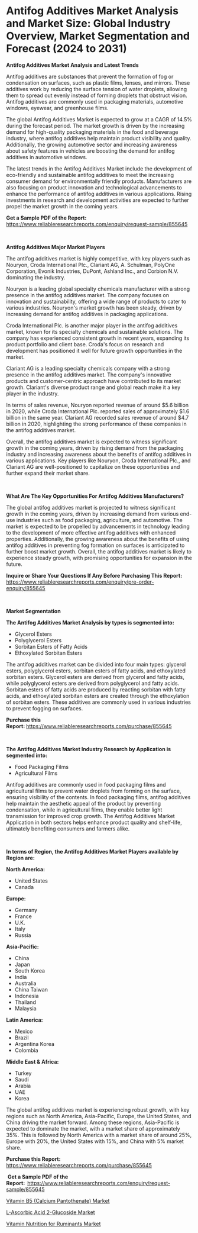 <p><h1>Antifog Additives Market Analysis and Market Size: Global Industry Overview, Market Segmentation and Forecast (2024 to 2031)</h1></p><p><strong>Antifog Additives Market Analysis and Latest Trends</strong></p>
<p><p>Antifog additives are substances that prevent the formation of fog or condensation on surfaces, such as plastic films, lenses, and mirrors. These additives work by reducing the surface tension of water droplets, allowing them to spread out evenly instead of forming droplets that obstruct vision. Antifog additives are commonly used in packaging materials, automotive windows, eyewear, and greenhouse films.</p><p>The global Antifog Additives Market is expected to grow at a CAGR of 14.5% during the forecast period. The market growth is driven by the increasing demand for high-quality packaging materials in the food and beverage industry, where antifog additives help maintain product visibility and quality. Additionally, the growing automotive sector and increasing awareness about safety features in vehicles are boosting the demand for antifog additives in automotive windows.</p><p>The latest trends in the Antifog Additives Market include the development of eco-friendly and sustainable antifog additives to meet the increasing consumer demand for environmentally friendly products. Manufacturers are also focusing on product innovation and technological advancements to enhance the performance of antifog additives in various applications. Rising investments in research and development activities are expected to further propel the market growth in the coming years.</p></p>
<p><strong>Get a Sample PDF of the Report:&nbsp;</strong> <a href="https://www.reliableresearchreports.com/enquiry/request-sample/855645">https://www.reliableresearchreports.com/enquiry/request-sample/855645</a></p>
<p>&nbsp;</p>
<p><strong>Antifog Additives Major Market Players</strong></p>
<p><p>The antifog additives market is highly competitive, with key players such as Nouryon, Croda International Plc., Clariant AG, A. Schulman, PolyOne Corporation, Evonik Industries, DuPont, Ashland Inc., and Corbion N.V. dominating the industry.</p><p>Nouryon is a leading global specialty chemicals manufacturer with a strong presence in the antifog additives market. The company focuses on innovation and sustainability, offering a wide range of products to cater to various industries. Nouryon's market growth has been steady, driven by increasing demand for antifog additives in packaging applications.</p><p>Croda International Plc. is another major player in the antifog additives market, known for its specialty chemicals and sustainable solutions. The company has experienced consistent growth in recent years, expanding its product portfolio and client base. Croda's focus on research and development has positioned it well for future growth opportunities in the market.</p><p>Clariant AG is a leading specialty chemicals company with a strong presence in the antifog additives market. The company's innovative products and customer-centric approach have contributed to its market growth. Clariant's diverse product range and global reach make it a key player in the industry.</p><p>In terms of sales revenue, Nouryon reported revenue of around $5.6 billion in 2020, while Croda International Plc. reported sales of approximately $1.6 billion in the same year. Clariant AG recorded sales revenue of around $4.7 billion in 2020, highlighting the strong performance of these companies in the antifog additives market.</p><p>Overall, the antifog additives market is expected to witness significant growth in the coming years, driven by rising demand from the packaging industry and increasing awareness about the benefits of antifog additives in various applications. Key players like Nouryon, Croda International Plc., and Clariant AG are well-positioned to capitalize on these opportunities and further expand their market share.</p></p>
<p>&nbsp;</p>
<p><strong>What Are The Key Opportunities For Antifog Additives Manufacturers?</strong></p>
<p><p>The global antifog additives market is projected to witness significant growth in the coming years, driven by increasing demand from various end-use industries such as food packaging, agriculture, and automotive. The market is expected to be propelled by advancements in technology leading to the development of more effective antifog additives with enhanced properties. Additionally, the growing awareness about the benefits of using antifog additives in preventing fog formation on surfaces is anticipated to further boost market growth. Overall, the antifog additives market is likely to experience steady growth, with promising opportunities for expansion in the future.</p></p>
<p><strong>Inquire or Share Your Questions If Any Before Purchasing This Report:</strong> <a href="https://www.reliableresearchreports.com/enquiry/pre-order-enquiry/855645">https://www.reliableresearchreports.com/enquiry/pre-order-enquiry/855645</a></p>
<p>&nbsp;</p>
<p><strong>Market Segmentation</strong></p>
<p><strong>The Antifog Additives Market Analysis by types is segmented into:</strong></p>
<p><ul><li>Glycerol Esters</li><li>Polyglycerol Esters</li><li>Sorbitan Esters of Fatty Acids</li><li>Ethoxylated Sorbitan Esters</li></ul></p>
<p><p>The antifog additives market can be divided into four main types: glycerol esters, polyglycerol esters, sorbitan esters of fatty acids, and ethoxylated sorbitan esters. Glycerol esters are derived from glycerol and fatty acids, while polyglycerol esters are derived from polyglycerol and fatty acids. Sorbitan esters of fatty acids are produced by reacting sorbitan with fatty acids, and ethoxylated sorbitan esters are created through the ethoxylation of sorbitan esters. These additives are commonly used in various industries to prevent fogging on surfaces.</p></p>
<p><strong>Purchase this Report:&nbsp;</strong><a href="https://www.reliableresearchreports.com/purchase/855645">https://www.reliableresearchreports.com/purchase/855645</a></p>
<p>&nbsp;</p>
<p><strong>The Antifog Additives Market Industry Research by Application is segmented into:</strong></p>
<p><ul><li>Food Packaging Films</li><li>Agricultural Films</li></ul></p>
<p><p>Antifog additives are commonly used in food packaging films and agricultural films to prevent water droplets from forming on the surface, ensuring visibility of the contents. In food packaging films, antifog additives help maintain the aesthetic appeal of the product by preventing condensation, while in agricultural films, they enable better light transmission for improved crop growth. The Antifog Additives Market Application in both sectors helps enhance product quality and shelf-life, ultimately benefiting consumers and farmers alike.</p></p>
<p>&nbsp;</p>
<p><strong>In terms of Region, the Antifog Additives Market Players available by Region are:</strong></p>
<p>
    <p> <strong> North America: </strong>
        <ul>
            <li>United States</li>
            <li>Canada</li>
        </ul>
        </p> 
    <p> <strong> Europe: </strong>
        <ul>
            <li>Germany</li>
            <li>France</li>
            <li>U.K.</li>
            <li>Italy</li>
            <li>Russia</li>
        </ul>
        </p> 
    <p> <strong> Asia-Pacific: </strong>
        <ul>
            <li>China</li>
            <li>Japan</li>
            <li>South Korea</li>
            <li>India</li>
            <li>Australia</li>
            <li>China Taiwan</li>
            <li>Indonesia</li>
            <li>Thailand</li>
            <li>Malaysia</li>
        </ul>
        </p> 
    <p> <strong> Latin America: </strong>
        <ul>
            <li>Mexico</li>
            <li>Brazil</li>
            <li>Argentina Korea</li>
            <li>Colombia</li>
        </ul>
        </p> 
    <p> <strong> Middle East & Africa: </strong>
        <ul>
            <li>Turkey</li>
            <li>Saudi</li>
            <li>Arabia</li>
            <li>UAE</li>
            <li>Korea</li>
        </ul>
    </p>
    </p>
<p><p>The global antifog additives market is experiencing robust growth, with key regions such as North America, Asia-Pacific, Europe, the United States, and China driving the market forward. Among these regions, Asia-Pacific is expected to dominate the market, with a market share of approximately 35%. This is followed by North America with a market share of around 25%, Europe with 20%, the United States with 15%, and China with 5% market share.</p></p>
<p><strong>Purchase this Report: </strong><a href="https://www.reliableresearchreports.com/purchase/855645">https://www.reliableresearchreports.com/purchase/855645</a></p>
<p>&nbsp;<strong>Get a Sample PDF of the Report:&nbsp;&nbsp;</strong><a href="https://www.reliableresearchreports.com/enquiry/request-sample/855645">https://www.reliableresearchreports.com/enquiry/request-sample/855645</a></p>
<p><strong></strong></p>
<p><p><a href="https://view.publitas.com/reportprime-1/vitamin-b5-calcium-pantothenate-market-size-global-industry-overview-market-segmentation-and-forecast-2023-to-2030/">Vitamin B5 (Calcium Pantothenate) Market</a></p><p><a href="https://view.publitas.com/reportprime-1/l-ascorbic-acid-2-glucoside-market-provides-detailed-segmentation-of-this-market-based-on-type-application-and-region-and-forecast-for-the-period-from-2023-2030/">L-Ascorbic Acid 2-Glucoside Market</a></p><p><a href="https://view.publitas.com/reportprime-1/vitamin-nutrition-for-ruminants-market-size-market-share-and-global-market-analysis-report-2023-2030/">Vitamin Nutrition for Ruminants Market</a></p></p>